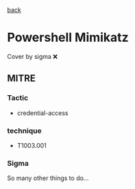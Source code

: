 [back](../index.md)
# Powershell Mimikatz
Cover by sigma :x: 

## MITRE
### Tactic
  - credential-access

### technique
  - T1003.001

### Sigma

 So many other things to do...
